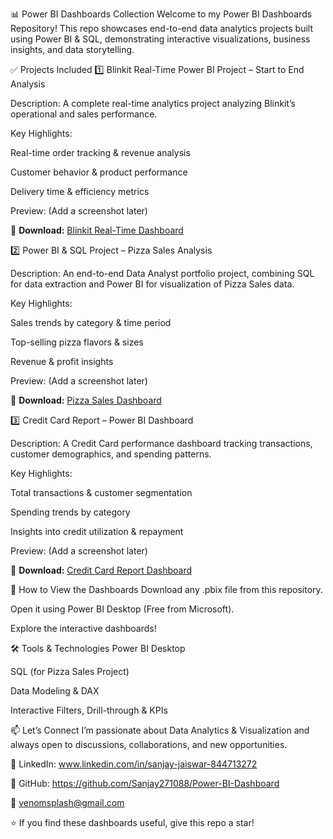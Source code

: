 📊 Power BI Dashboards Collection
Welcome to my Power BI Dashboards Repository!
This repo showcases end-to-end data analytics projects built using Power BI & SQL, demonstrating interactive visualizations, business insights, and data storytelling.

✅ Projects Included
1️⃣ Blinkit Real-Time Power BI Project – Start to End Analysis

Description: A complete real-time analytics project analyzing Blinkit’s operational and sales performance.

Key Highlights:

Real-time order tracking & revenue analysis

Customer behavior & product performance

Delivery time & efficiency metrics

Preview:
(Add a screenshot later)

📂 **Download:** [Blinkit Real-Time Dashboard](https://github.com/Sanjay271088/Power-BI-Dashboard/raw/main/Blinkit%20Real%20Time%20Power%20BI%20Project%20%20Start%20to%20End%20Analysis.pbix)


2️⃣ Power BI & SQL Project – Pizza Sales Analysis

Description: An end-to-end Data Analyst portfolio project, combining SQL for data extraction and Power BI for visualization of Pizza Sales data.

Key Highlights:

Sales trends by category & time period

Top-selling pizza flavors & sizes

Revenue & profit insights

Preview:
(Add a screenshot later)

📂 **Download:** [Pizza Sales Dashboard](https://github.com/Sanjay271088/Power-BI-Dashboard/raw/main/Power%20BI%20%26%20SQL%20Project%20Data%20Analyst%20Portfolio%20End%20to%20End_Pizza%20Sales.pbix)


3️⃣ Credit Card Report – Power BI Dashboard

Description: A Credit Card performance dashboard tracking transactions, customer demographics, and spending patterns.

Key Highlights:

Total transactions & customer segmentation

Spending trends by category

Insights into credit utilization & repayment

Preview:
(Add a screenshot later)

📂 **Download:** [Credit Card Report Dashboard](https://github.com/Sanjay271088/Power-BI-Dashboard/raw/main/Credit%20Card%20Report.pbix)


🚀 How to View the Dashboards
Download any .pbix file from this repository.

Open it using Power BI Desktop (Free from Microsoft).

Explore the interactive dashboards!

🛠️ Tools & Technologies
Power BI Desktop

SQL (for Pizza Sales Project)

Data Modeling & DAX

Interactive Filters, Drill-through & KPIs

📫 Let’s Connect
I’m passionate about Data Analytics & Visualization and always open to discussions, collaborations, and new opportunities.

💼 LinkedIn: www.linkedin.com/in/sanjay-jaiswar-844713272

📂 GitHub: https://github.com/Sanjay271088/Power-BI-Dashboard

📧 venomsplash@gmail.com

⭐ If you find these dashboards useful, give this repo a star!
